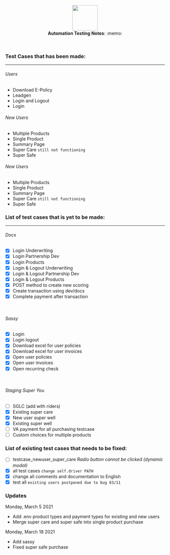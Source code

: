 <p align="center">
  <img src="https://i.ibb.co/djnLFxG/ux-design.png" height="80" /><br/>
  <span><b>Automation Testing Notes</b>: :memo:</span><br/>
</p>

<br/>

### Test Cases that has been made:
---
###### Users
- Download E-Policy
- Leadgen
- Login and Logout
- Login

###### New Users
- Multiple Products
- Single Product
- Summary Page
- Super Care `still not functioning`
- Super Safe

###### New Users
- Multiple Products
- Single Product
- Summary Page
- Super Care `still not functioning`
- Super Safe

### List of test cases that is yet to be made:
---
###### Docs
- [x] Login Underwriting
- [x] Login Partnership Dev
- [x] Login Products
- [x] Login & Logout Underwriting
- [x] Login & Logout Partnership Dev
- [x] Login & Logout Products
- [x] POST method to create new scoring
- [x] Create transaction using dev/docs
- [x] Complete payment after transaction

<br/>

###### Sassy
- [x] Login
- [x] Login logout
- [x] Download excel for user policies
- [x] Download excel for user invoices
- [x] Open user policies
- [x] Open user invoices
- [x] Open recurring check

<br/>

###### Staging Super You
- [ ] SGLC (add with riders)
- [x] Existing super care
- [x] New user super well
- [x] Existing super well
- [ ] VA payment for all purchasing testcase
- [ ] Custom choices for multiple products

### List of existing test cases that needs to be fixed:

- [ ] testcase_newuser_super_care 
_Radio button cannot be clicked (dynamic modal)_
- [x] all test cases `change self.driver PATH`
- [x] change all comments and documentation to English
- [x] test all `existing users postponed due to bug 03/11`

### Updates

Monday, March 5 2021
- Add .env product types and payment types for existing and new users
- Merge super care and super safe into single product purchase

Monday, March 18 2021
- Add sassy
- Fixed super safe purchase
